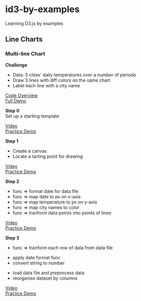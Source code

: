 # id3-by-examples
Learning D3.js by examples


## Line Charts


### Multi-line Chart

**Challenge**    
- Data: 3 cities' daily temperatures over a number of periods    
- Draw 3 lines with diff colors on the same chart    
- Label each line with a city name      

[Code Overview](http://bl.ocks.org/EmbraceLife/aa9155f9d0baaa3429e087b34980c929)    
[Full Demo](http://blockbuilder.org/EmbraceLife/aa9155f9d0baaa3429e087b34980c929)  


**Step 0**   
Set up a starting template    

[Video](https://youtu.be/CZZHkxJIja0)    
[Practice Demo](http://blockbuilder.org/EmbraceLife/039276f3ae83f19a5e12a4e2d4c54af8)


**Step 1**   
- Create a canvas     
- Locate a tarting point for drawing   

[Video](https://youtu.be/MroiTmauDeg)    
[Practice Demo](http://blockbuilder.org/EmbraceLife/d3bb1c7c3275ae84a5b8a12f28b1f2a5)


**Step 2**   
- func => format date for data file       
- func => map date to px on x-axis   
- func => map temperature to px on y-axis     
- func => map city names to color    
- func => tranform data points into points of lines    

[Video](https://youtu.be/uiwh0EJPKr8)    
[Practice Demo](http://blockbuilder.org/EmbraceLife/c675ec2a11d547ac62ab57c04f7a4e02)  


**Step 3**   
- func => tranform each row of data from data file     
 + apply date format func
 + convert string to number   
- load data file and preprocess data
- reorganise dataset by columns


[Video]()    
[Practice Demo](http://blockbuilder.org/EmbraceLife/3f7287859b3c582cb2a451a42a6faf58)
